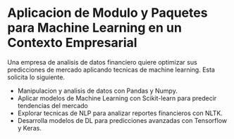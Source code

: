 # Aplicacion de Modulo y Paquetes para Machine Learning en un Contexto Empresarial

Una empresa de analisis de datos financiero quiere optimizar sus predicciones de mercado aplicando tecnicas de machine learning. Esta solicita lo siguiente.

- Manipulacion y analisis de datos con Pandas y Numpy.
- Aplicar modelos de Machine Learning con Scikit-learn para predecir tendencias del mercado
- Explorar tecnicas de NLP para analizar reportes financieros con NLTK.
- Desarrolla modelos de DL para predicciones avanzadas con Tensorflow y Keras.

